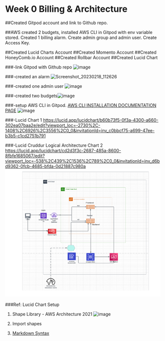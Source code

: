 # Week 0 Billing & Architecture

##Created Gitpod account and link to Github repo. 

##AWS created 2 budgets, installed AWS CLI in Gitpod with env variable stored. Created 1 billing alarm. Create admin group and admin user. Create Access Key. 

##Created Lucid Charts Account
##Created Momento Account
##Created HoneyComb.io Account
##Created Rollbar Account
##Created Lucid Chart

###-link Gitpod with Github repo ![image](https://user-images.githubusercontent.com/116926319/219903874-322af5c5-1132-4f6e-9c8c-e56a7c9f3576.png)

###-created an alarm ![Screenshot_20230218_112626](https://user-images.githubusercontent.com/116926319/219865841-3e22da6b-4c2f-4cce-a692-eaf5d7121e9c.png)

###-created one admin user ![image](https://user-images.githubusercontent.com/116926319/219865993-5b9d763f-781d-4b0b-b403-7243ace6da63.png)

###-created two budgets![image](https://user-images.githubusercontent.com/116926319/219866137-1256f35d-8139-4be2-b51a-cbf4b6946942.png)

###-setup AWS CLI in Gitpod. 
[AWS CLI INSTALLATION DOCUMENTATION PAGE](https://docs.aws.amazon.com/cli/latest/userguide/getting-started-install.html)
![image](https://user-images.githubusercontent.com/116926319/219940437-88004733-35d1-4358-abbe-68d7934a030f.png)

###-Lucid Chart 1 
https://lucid.app/lucidchart/b60b73f5-0f3a-4300-a660-302ea07baa2e/edit?viewport_loc=-2730%2C-1408%2C6926%2C3556%2C0_0&invitationId=inv_c0bbcf75-a699-47ee-b3b5-c1cd2751b791

###-Lucid Cruddur Logical Architecture Chart 2
https://lucid.app/lucidchart/cd2d3f3c-2687-485a-8600-8fbfe1685067/edit?viewport_loc=-538%2C439%2C1536%2C789%2C0_0&invitationId=inv_d6bd9362-0fcb-4685-bfda-0d21887c980a
![Cruddur Logical Diagram](assets/Cruddur%20logical%20diagram.png)

###Ref: Lucid Chart Setup
1. Shape Library - AWS Architecture 2021
![image](https://user-images.githubusercontent.com/116926319/219905030-3f0edc20-d231-42b8-96ac-ad61feae7d66.png)

2. Import shapes
3. [Markdown Syntax](https://www.markdownguide.org/basic-syntax/)
